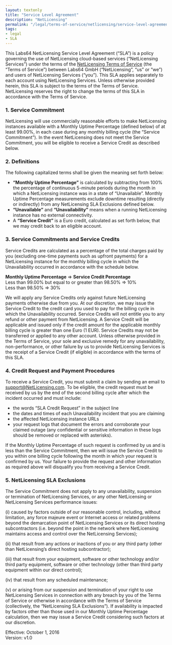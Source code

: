 ```yaml
---
layout: textonly
title: "Service Level Agreement"
description: "NetLicensing"
permalink: "/legal/terms-of-service/netlicensing/service-level-agreement-1-0/"
tags:
- legal
- SLA
---
```


This Labs64 NetLicensing Service Level Agreement (“SLA”) is a policy governing the use of NetLicensing cloud-based services (“NetLicensing Services”) under the terms of the [NetLicensing Terms of Service](/legal/terms-of-service/netlicensing/) (the “Terms of Service”) between Labs64 GmbH (“NetLicensing”, “us” or “we”) and users of NetLicensing Services (“you”). This SLA applies separately to each account using NetLicensing Services. Unless otherwise provided herein, this SLA is subject to the terms of the Terms of Service. NetLicensing reserves the right to change the terms of this SLA in accordance with the Terms of Service.

### 1\. Service Commitment

NetLicensing will use commercially reasonable efforts to make NetLicensing instances available with a Monthly Uptime Percentage (defined below) of at least 99.00%, in each case during any monthly billing cycle (the “Service Commitment”). In the event NetLicensing does not meet the Service Commitment, you will be eligible to receive a Service Credit as described below.

### 2\. Definitions

The following capitalized terms shall be given the meaning set forth below:

*   **“Monthly Uptime Percentage”** is calculated by subtracting from 100% the percentage of continuous 5-minute periods during the month in which a NetLicensing instance was in a state of “Unavailable”. Monthly Uptime Percentage measurements exclude downtime resulting (directly or indirectly) from any NetLicensing SLA Exclusions defined below.
*   **“Unavailable”** and **“Unavailability”** means when a running NetLicensing instance has no external connectivity.
*   A **“Service Credit”** is a Euro credit, calculated as set forth below, that we may credit back to an eligible account.

### 3\. Service Commitments and Service Credits

Service Credits are calculated as a percentage of the total charges paid by you (excluding one-time payments such as upfront payments) for a NetLicensing instance for the monthly billing cycle in which the Unavailability occurred in accordance with the schedule below.

**Monthly Uptime Percentage**  => **Service Credit Percentage**  
Less than 99.00% but equal to or greater than 98.50%  => 10%  
Less than 98.50%  => 30%  

We will apply any Service Credits only against future NetLicensing payments otherwise due from you. At our discretion, we may issue the Service Credit to the credit card you used to pay for the billing cycle in which the Unavailability occurred. Service Credits will not entitle you to any refund or other payment from NetLicensing. A Service Credit will be applicable and issued only if the credit amount for the applicable monthly billing cycle is greater than one Euro (1 EUR). Service Credits may not be transferred or applied to any other account. Unless otherwise provided in the Terms of Service, your sole and exclusive remedy for any unavailability, non-performance, or other failure by us to provide NetLicensing Services is the receipt of a Service Credit (if eligible) in accordance with the terms of this SLA.

### 4\. Credit Request and Payment Procedures

To receive a Service Credit, you must submit a claim by sending an email to support@NetLicensing.com. To be eligible, the credit request must be received by us by the end of the second billing cycle after which the incident occurred and must include:

*   the words “SLA Credit Request” in the subject line
*   the dates and times of each Unavailability incident that you are claiming
*   the affected NetLicensing instance URLs
*   your request logs that document the errors and corroborate your claimed outage (any confidential or sensitive information in these logs should be removed or replaced with asterisks).

If the Monthly Uptime Percentage of such request is confirmed by us and is less than the Service Commitment, then we will issue the Service Credit to you within one billing cycle following the month in which your request is confirmed by us. Your failure to provide the request and other information as required above will disqualify you from receiving a Service Credit.

### 5\. NetLicensing SLA Exclusions

The Service Commitment does not apply to any unavailability, suspension or termination of NetLicensing Services, or any other NetLicensing or NetLicensing Services performance issues:

(i) caused by factors outside of our reasonable control, including, without limitation, any force majeure event or Internet access or related problems beyond the demarcation point of NetLicensing Services or its direct hosting subcontractors (i.e. beyond the point in the network where NetLicensing maintains access and control over the NetLicensing Services);

(ii) that result from any actions or inactions of you or any third party (other than NetLicensing’s direct hosting subcontractor);

(iii) that result from your equipment, software or other technology and/or third party equipment, software or other technology (other than third party equipment within our direct control);

(iv) that result from any scheduled maintenance;

(v) or arising from our suspension and termination of your right to use NetLicensing Services in connection with any breach by you of the Terms of Service or otherwise in accordance with the Terms of Service (collectively, the “NetLicensing SLA Exclusions”). If availability is impacted by factors other than those used in our Monthly Uptime Percentage calculation, then we may issue a Service Credit considering such factors at our discretion.

Effective: October 1, 2016  
Version: v1.0